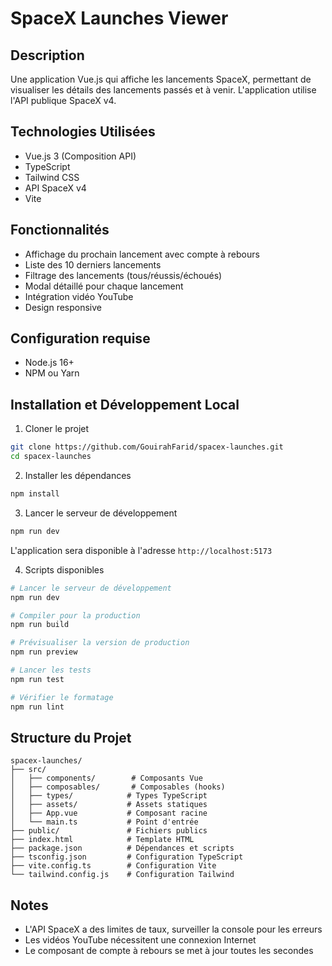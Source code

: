 # SpaceX Launches Viewer

## Description
Une application Vue.js qui affiche les lancements SpaceX, permettant de visualiser les détails des lancements passés et à venir. L'application utilise l'API publique SpaceX v4.

## Technologies Utilisées
- Vue.js 3 (Composition API)
- TypeScript
- Tailwind CSS
- API SpaceX v4
- Vite
## Fonctionnalités
- Affichage du prochain lancement avec compte à rebours
- Liste des 10 derniers lancements
- Filtrage des lancements (tous/réussis/échoués)
- Modal détaillé pour chaque lancement
- Intégration vidéo YouTube
- Design responsive

## Configuration requise
- Node.js 16+
- NPM ou Yarn

## Installation et Développement Local

1. Cloner le projet
```bash
git clone https://github.com/GouirahFarid/spacex-launches.git
cd spacex-launches
```

2. Installer les dépendances
```bash
npm install
```

3. Lancer le serveur de développement
```bash
npm run dev
```
L'application sera disponible à l'adresse `http://localhost:5173`

4. Scripts disponibles
```bash
# Lancer le serveur de développement
npm run dev

# Compiler pour la production
npm run build

# Prévisualiser la version de production
npm run preview

# Lancer les tests
npm run test

# Vérifier le formatage
npm run lint
```

## Structure du Projet
```
spacex-launches/
├── src/
│   ├── components/        # Composants Vue
│   ├── composables/       # Composables (hooks)
│   ├── types/            # Types TypeScript
│   ├── assets/           # Assets statiques
│   ├── App.vue           # Composant racine
│   └── main.ts           # Point d'entrée
├── public/               # Fichiers publics
├── index.html            # Template HTML
├── package.json          # Dépendances et scripts
├── tsconfig.json         # Configuration TypeScript
├── vite.config.ts        # Configuration Vite
└── tailwind.config.js    # Configuration Tailwind
```

## Notes
- L'API SpaceX a des limites de taux, surveiller la console pour les erreurs
- Les vidéos YouTube nécessitent une connexion Internet
- Le composant de compte à rebours se met à jour toutes les secondes

